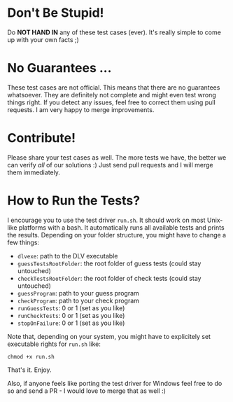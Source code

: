 # Don't Be Stupid!

Do **NOT HAND IN** any of these test cases (ever). It's really simple to come up with your own facts ;)

# No Guarantees ...

These test cases are not official. This means that there are no guarantees whatsoever. They are definitely not complete and might even test wrong things right. If you detect any issues, feel free to correct them using pull requests. I am very happy to merge improvements.

# Contribute!

Please share your test cases as well. The more tests we have, the better we can verify *all* of our solutions :) Just send pull requests and I will merge them immediately.

# How to Run the Tests?

I encourage you to use the test driver `run.sh`. It should work on most Unix-like platforms with a bash. It automatically runs all available tests and prints the results. Depending on your folder structure, you might have to change a few things:

- `dlvexe`: path to the DLV executable
- `guessTestsRootFolder`: the root folder of guess tests (could stay untouched)
- `checkTestsRootFolder`: the root folder of check tests (could stay untouched)
- `guessProgram`: path to your guess program
- `checkProgram`: path to your check program
- `runGuessTests`: 0 or 1 (set as you like)
- `runCheckTests`: 0 or 1 (set as you like)
- `stopOnFailure`: 0 or 1 (set as you like)

Note that, depending on your system, you might have to explicitely set executable rights for `run.sh` like:

`chmod +x run.sh`

That's it. Enjoy.

Also, if anyone feels like porting the test driver for Windows feel free to do so and send a PR - I would love to merge that as well :)

